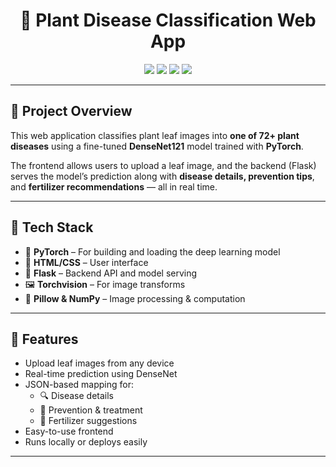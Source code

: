 <h1 align="center">🌿 Plant Disease Classification Web App</h1>

<p align="center">
  <img src="https://img.shields.io/badge/Made%20With-PyTorch-red?style=flat-square&logo=pytorch">
  <img src="https://img.shields.io/badge/Framework-Flask-blue?style=flat-square&logo=flask">
  <img src="https://img.shields.io/badge/Frontend-HTML%2FCSS-orange?style=flat-square&logo=html5">
  <img src="https://img.shields.io/badge/Model-DenseNet121-success?style=flat-square">
</p>

---

## 🚀 Project Overview

This web application classifies plant leaf images into **one of 72+ plant diseases** using a fine-tuned **DenseNet121** model trained with **PyTorch**.

The frontend allows users to upload a leaf image, and the backend (Flask) serves the model’s prediction along with **disease details, prevention tips**, and **fertilizer recommendations** — all in real time.

---

## 🧠 Tech Stack

- 🔬 **PyTorch** – For building and loading the deep learning model
- 🎨 **HTML/CSS** – User interface
- 🔌 **Flask** – Backend API and model serving
- 🖼 **Torchvision** – For image transforms
- 🧪 **Pillow & NumPy** – Image processing & computation

---


## 🧰 Features

- Upload leaf images from any device
- Real-time prediction using DenseNet
- JSON-based mapping for:
  - 🔍 Disease details
  - 🌾 Prevention & treatment
  - 🌱 Fertilizer suggestions
- Easy-to-use frontend
- Runs locally or deploys easily

---


